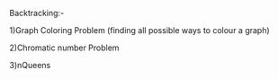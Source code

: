 Backtracking:-

1)Graph Coloring Problem (finding all possible ways to colour a graph)

2)Chromatic number Problem

3)nQueens
